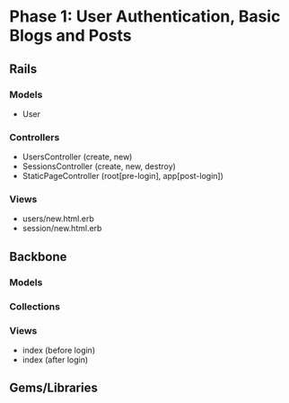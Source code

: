 # Phase 1: User Authentication, Basic Blogs and Posts

## Rails
### Models
* User

### Controllers
* UsersController (create, new)
* SessionsController (create, new, destroy)
* StaticPageController (root[pre-login], app[post-login])

### Views
* users/new.html.erb
* session/new.html.erb

## Backbone
### Models

### Collections

### Views
* index (before login)
* index (after login)

## Gems/Libraries
